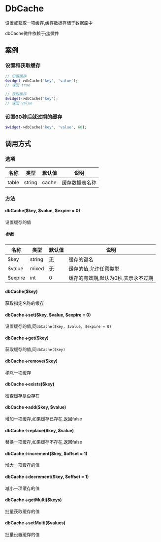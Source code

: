 DbCache
=======

设置或获取一项缓存,缓存数据存储于数据库中

dbCache微件依赖于<a href="#db">db</a>微件

案例
----

### 设置和获取缓存
```php
// 设置缓存
$widget->dbCache('key', 'value');
// 返回 true

// 获取缓存
$widget->dbCache('key');
// 返回 value
```

### 设置60秒后就过期的缓存
```php
$widget->dbCache('key', 'value', 60);
```

调用方式
-------

### 选项

| 名称      | 类型      | 默认值    | 说明               |
|-----------|-----------|-----------|--------------------|
| table     | string    | cache     | 缓存数据表名称     |

### 方法

#### dbCache($key, $value, $expire = 0)
设置缓存的值

##### 参数

| 名称      | 类型      | 默认值    | 说明                                  |
|-----------|-----------|-----------|---------------------------------------|
| $key      | string    | 无        | 缓存的键名                            |
| $value    | mixed     | 无        | 缓存的值,允许任意类型                 |
| $expire   | int       | 0         | 缓存的有效期,默认为0秒,表示永不过期   |

#### dbCache($key)
获取指定名称的缓存

#### dbCache->set($key, $value, $expire = 0)
设置缓存的值,同`dbCache($key, $value, $expire = 0)`

#### dbCache->get($key)
获取缓存的值,同`dbCache($key)`

#### dbCache->remove($key)
移除一项缓存

#### dbCache->exists($key)
检查缓存是否存在

#### dbCache->add($key, $value)
增加一项缓存,如果缓存已存在,返回false

#### dbCache->replace($key, $value)
替换一项缓存,如果缓存不存在,返回false

#### dbCache->increment($key, $offset = 1)
增大一项缓存的值

#### dbCache->decrement($key, $offset = 1)
减小一项缓存的值

#### dbCache->getMulti($keys)
批量获取缓存的值

#### dbCache->setMulti($values)
批量设置缓存的值
